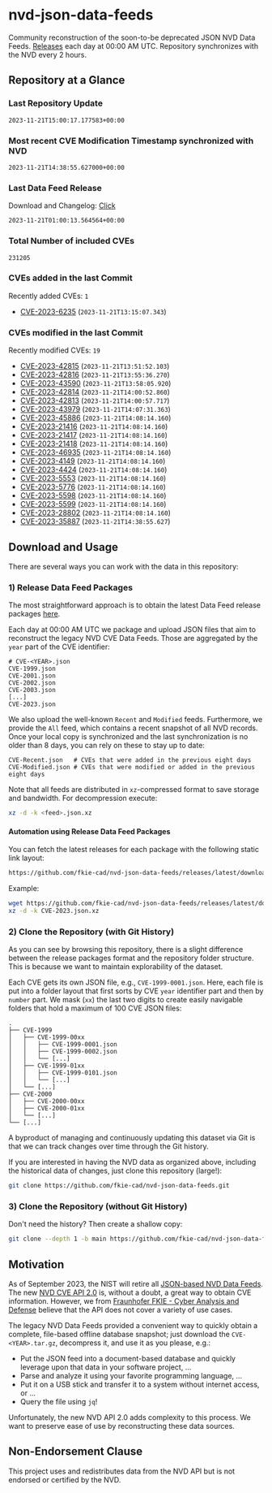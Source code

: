 # nvd-json-data-feeds

Community reconstruction of the soon-to-be deprecated JSON NVD Data Feeds. 
[Releases](https://github.com/fkie-cad/nvd-json-data-feeds/releases/latest) each day at 00:00 AM UTC.
Repository synchronizes with the NVD every 2 hours.

## Repository at a Glance

### Last Repository Update

```plain
2023-11-21T15:00:17.177583+00:00
```

### Most recent CVE Modification Timestamp synchronized with NVD

```plain
2023-11-21T14:38:55.627000+00:00
```

### Last Data Feed Release

Download and Changelog: [Click](https://github.com/fkie-cad/nvd-json-data-feeds/releases/latest)

```plain
2023-11-21T01:00:13.564564+00:00
```

### Total Number of included CVEs

```plain
231205
```

### CVEs added in the last Commit

Recently added CVEs: `1`

* [CVE-2023-6235](CVE-2023/CVE-2023-62xx/CVE-2023-6235.json) (`2023-11-21T13:15:07.343`)


### CVEs modified in the last Commit

Recently modified CVEs: `19`

* [CVE-2023-42815](CVE-2023/CVE-2023-428xx/CVE-2023-42815.json) (`2023-11-21T13:51:52.103`)
* [CVE-2023-42816](CVE-2023/CVE-2023-428xx/CVE-2023-42816.json) (`2023-11-21T13:55:36.270`)
* [CVE-2023-43590](CVE-2023/CVE-2023-435xx/CVE-2023-43590.json) (`2023-11-21T13:58:05.920`)
* [CVE-2023-42814](CVE-2023/CVE-2023-428xx/CVE-2023-42814.json) (`2023-11-21T14:00:52.860`)
* [CVE-2023-42813](CVE-2023/CVE-2023-428xx/CVE-2023-42813.json) (`2023-11-21T14:00:57.717`)
* [CVE-2023-43979](CVE-2023/CVE-2023-439xx/CVE-2023-43979.json) (`2023-11-21T14:07:31.363`)
* [CVE-2023-45886](CVE-2023/CVE-2023-458xx/CVE-2023-45886.json) (`2023-11-21T14:08:14.160`)
* [CVE-2023-21416](CVE-2023/CVE-2023-214xx/CVE-2023-21416.json) (`2023-11-21T14:08:14.160`)
* [CVE-2023-21417](CVE-2023/CVE-2023-214xx/CVE-2023-21417.json) (`2023-11-21T14:08:14.160`)
* [CVE-2023-21418](CVE-2023/CVE-2023-214xx/CVE-2023-21418.json) (`2023-11-21T14:08:14.160`)
* [CVE-2023-46935](CVE-2023/CVE-2023-469xx/CVE-2023-46935.json) (`2023-11-21T14:08:14.160`)
* [CVE-2023-4149](CVE-2023/CVE-2023-41xx/CVE-2023-4149.json) (`2023-11-21T14:08:14.160`)
* [CVE-2023-4424](CVE-2023/CVE-2023-44xx/CVE-2023-4424.json) (`2023-11-21T14:08:14.160`)
* [CVE-2023-5553](CVE-2023/CVE-2023-55xx/CVE-2023-5553.json) (`2023-11-21T14:08:14.160`)
* [CVE-2023-5776](CVE-2023/CVE-2023-57xx/CVE-2023-5776.json) (`2023-11-21T14:08:14.160`)
* [CVE-2023-5598](CVE-2023/CVE-2023-55xx/CVE-2023-5598.json) (`2023-11-21T14:08:14.160`)
* [CVE-2023-5599](CVE-2023/CVE-2023-55xx/CVE-2023-5599.json) (`2023-11-21T14:08:14.160`)
* [CVE-2023-28802](CVE-2023/CVE-2023-288xx/CVE-2023-28802.json) (`2023-11-21T14:08:14.160`)
* [CVE-2023-35887](CVE-2023/CVE-2023-358xx/CVE-2023-35887.json) (`2023-11-21T14:38:55.627`)


## Download and Usage

There are several ways you can work with the data in this repository:

### 1) Release Data Feed Packages

The most straightforward approach is to obtain the latest Data Feed release packages [here](https://github.com/fkie-cad/nvd-json-data-feeds/releases/latest).

Each day at 00:00 AM UTC we package and upload JSON files that aim to reconstruct the legacy NVD CVE Data Feeds.
Those are aggregated by the `year` part of the CVE identifier:

```
# CVE-<YEAR>.json
CVE-1999.json
CVE-2001.json
CVE-2002.json
CVE-2003.json
[...]
CVE-2023.json
```

We also upload the well-known `Recent` and `Modified` feeds.
Furthermore, we provide the `All` feed, which contains a recent snapshot of all NVD records.
Once your local copy is synchronized and the last synchronization is no older than 8 days, you can rely on these to stay up to date:

```plain
CVE-Recent.json   # CVEs that were added in the previous eight days
CVE-Modified.json # CVEs that were modified or added in the previous eight days
```

Note that all feeds are distributed in `xz`-compressed format to save storage and bandwidth.
For decompression execute:

```sh
xz -d -k <feed>.json.xz
```


#### Automation using Release Data Feed Packages

You can fetch the latest releases for each package with the following static link layout:

```sh
https://github.com/fkie-cad/nvd-json-data-feeds/releases/latest/download/CVE-<YEAR>.json.xz
```

Example:

```sh
wget https://github.com/fkie-cad/nvd-json-data-feeds/releases/latest/download/CVE-2023.json.xz
xz -d -k CVE-2023.json.xz
```

### 2) Clone the Repository (with Git History)

As you can see by browsing this repository, there is a slight difference between the release packages format and the repository folder structure.
This is because we want to maintain explorability of the dataset.

Each CVE gets its own JSON file, e.g., `CVE-1999-0001.json`.
Here, each file is put into a folder layout that first sorts by CVE `year` identifier part and then by `number` part.
We mask (`xx`) the last two digits to create easily navigable folders that hold a maximum of 100 CVE JSON files:

```plain
.
├── CVE-1999
│   ├── CVE-1999-00xx
│   │   ├── CVE-1999-0001.json
│   │   ├── CVE-1999-0002.json
│   │   └── [...]
│   ├── CVE-1999-01xx
│   │   ├── CVE-1999-0101.json
│   │   └── [...]
│   └── [...]
├── CVE-2000
│   ├── CVE-2000-00xx
│   ├── CVE-2000-01xx
│   └── [...]
└── [...]
```

A byproduct of managing and continuously updating this dataset via Git is that we can track changes over time through the Git history.

If you are interested in having the NVD data as organized above, including the historical data of changes, just clone this repository (large!):

```sh
git clone https://github.com/fkie-cad/nvd-json-data-feeds.git
```

### 3) Clone the Repository (without Git History)

Don't need the history? Then create a shallow copy:

```sh
git clone --depth 1 -b main https://github.com/fkie-cad/nvd-json-data-feeds.git
```

## Motivation

As of September 2023, the NIST will retire all [JSON-based NVD Data Feeds](https://nvd.nist.gov/vuln/data-feeds#divRetirementBanner-1).
The new [NVD CVE API 2.0](https://nvd.nist.gov/developers/vulnerabilities) is, without a doubt, a great way to obtain CVE information.
However, we from [Fraunhofer FKIE - Cyber Analysis and Defense](https://www.fkie.fraunhofer.de/en/departments/cad.html) believe that the API does not cover a variety of use cases.

The legacy NVD Data Feeds provided a convenient way to quickly obtain a complete, file-based offline database snapshot; just download the `CVE-<YEAR>.tar.gz`, decompress it, and use it as you please, e.g.:

* Put the JSON feed into a document-based database and quickly leverage upon that data in your software project, ...
* Parse and analyze it using your favorite programming language, ...
* Put it on a USB stick and transfer it to a system without internet access, or ...
* Query the file using `jq`!

Unfortunately, the new NVD API 2.0 adds complexity to this process.
We want to preserve ease of use by reconstructing these data sources.

## Non-Endorsement Clause

This project uses and redistributes data from the NVD API but is not endorsed or certified by the NVD.